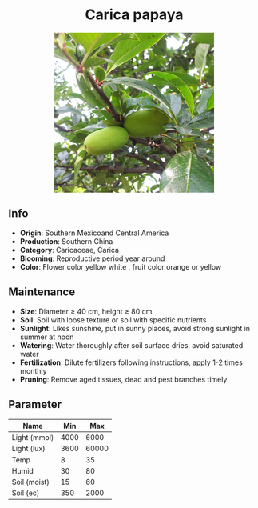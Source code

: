 <h1 align='center'>Carica papaya</h1>
<p align="center">
    <img 
        align='center'
        width='320'
        src="../images/carica papaya.png" 
        alt='Carica papaya' />
</p>

## Info

 - **Origin**: Southern Mexicoand Central America
 - **Production**: Southern China
 - **Category**: Caricaceae, Carica
 - **Blooming**: Reproductive period year around
 - **Color**: Flower color yellow white , fruit color orange or yellow

## Maintenance

 - **Size**: Diameter ≥ 40 cm, height ≥ 80 cm
 - **Soil**: Soil with loose texture or soil with specific nutrients
 - **Sunlight**: Likes sunshine, put in sunny places, avoid strong sunlight in summer at noon
 - **Watering**: Water thoroughly after soil surface dries, avoid saturated water
 - **Fertilization**: Dilute fertilizers following instructions, apply 1-2 times monthly
 - **Pruning**: Remove aged tissues, dead and pest branches timely

## Parameter

| Name         | Min  | Max   |
|--------------|------|-------|
| Light (mmol) | 4000 | 6000  |
| Light (lux)  | 3600 | 60000 |
| Temp         | 8    | 35    |
| Humid        | 30   | 80    |
| Soil (moist) | 15   | 60    |
| Soil (ec)    | 350  | 2000  |